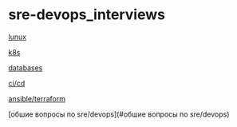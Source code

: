 # sre-devops_interviews
<a name="lunux"></a> 
<a name="k8s"></a> 
<a name="databases"></a> 
<a name="ci/cd"></a> 
<a name="ansible/terraform"></a>
<a name="обшие вопросы по sre/devops"></a>

[lunux](#lunux)



[k8s](#k8s)


[databases](#databases)


[ci/cd](#ci/cd)


[ansible/terraform](#ansible/terraform)


[обшие вопросы по sre/devops](#обшие вопросы по sre/devops)